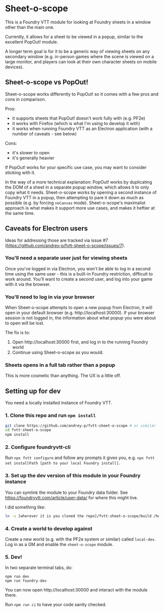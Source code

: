 Sheet-o-scope
====

This is a Foundry VTT module for looking at Foundry sheets in a window other than the main one.

Currently, it allows for a sheet to be viewed in a popup, similar to the excellent PopOut! module.

A longer term goal is for it to be a generic way of viewing sheets on any secondary window (e.g. in-person games where the scene is viewed on a large monitor, and players can look at their own character sheets on mobile devices).

Sheet-o-scope vs PopOut!
---

Sheet-o-scope works differently to PopOut! so it comes with a few pros and cons in comparison.

Pros:

- it supports sheets that PopOut! doesn't work fully with (e.g. PF2e)
- it works with Firefox (which is what I'm using to develop it with)
- it works when running Foundry VTT as an Electron application (with a number of caveats - see below)

Cons:

- it's slower to open
- it's generally heavier

If PopOut! works for your specific use case, you may want to consider sticking with it.

In the way of a more technical explanation: PopOut! works by duplicating the DOM of a sheet in a separate popup window, which allows it to only copy what it needs. Sheet-o-scope works by opening a second instance of Foundry VTT in a popup, then attempting to pare it down as much as possible (e.g. by forcing `noCanvas` mode). Sheet-o-scope's maximalist approach is what makes it support more use cases, and makes it heftier at the same time.

Caveats for Electron users
---

Ideas for addressing those are tracked via issue #7 (https://github.com/andrey-p/fvtt-sheet-o-scope/issues/7).

### You'll need a separate user just for viewing sheets

Once you've logged in via Electron, you won't be able to log in a second time using the same user - this is a built-in Foundry restriction, difficult to work around. You'll want to create a second user, and log into your game with it via the browser.

### You'll need to log in via your browser

When Sheet-o-scope attempts to open a new popup from Electron, it will open in your default browser (e.g. http://localhost:30000). If your browser session is not logged in, the information about what popup you were about to open will be lost.

The fix is to:

1. Open http://localhost:30000 first, and log in to the running Foundry world
2. Continue using Sheet-o-scope as you would.

### Sheets opens in a full tab rather than a popup

This is more cosmetic than anything. The UX is a little off.

Setting up for dev
---

You need a locally installed instance of Foundry VTT.

### 1. Clone this repo and run `npm install`

```bash
git clone https://github.com/andrey-p/fvtt-sheet-o-scope # or similar
cd fvtt-sheet-o-scope
npm install
```

### 2. Configure foundryvtt-cli

Run `npx fvtt configure` and follow any prompts it gives you, e.g. `npx fvtt set installPath [path to your local Foundry install]`.

### 3. Set up the dev version of this module in your Foundry instance

You can symlink the module to your Foundry data folder. See https://foundryvtt.com/article/user-data/ for where this might live.

I did something like:

```bash
ln -s [wherever it is you cloned the repo]/fvtt-sheet-o-scope/build /home/$USER/.local/share/FoundryVTT/Data/modules/sheet-o-scope
```

### 4. Create a world to develop against

Create a new world (e.g. with the PF2e system or similar) called `local-dev`. Log in as a GM and enable the `sheet-o-scope` module.

### 5. Dev!

In two separate terminal tabs, do:

```
npm run dev
npm run foundry-dev
```

You can now open http://localhost:30000 and interact with the module there.

Run `npm run ci` to have your code sanity checked.
